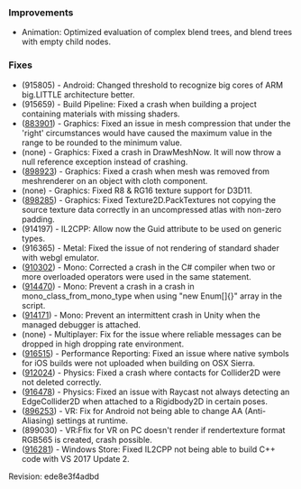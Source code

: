 ### Improvements

*   Animation: Optimized evaluation of complex blend trees, and blend trees with empty child nodes.

### Fixes

*   (915805) - Android: Changed threshold to recognize big cores of ARM big.LITTLE architecture better.
*   (915659) - Build Pipeline: Fixed a crash when building a project containing materials with missing shaders.
*   ([883901](https://issuetracker.unity3d.com/product/unity/issues/guid/883901/)) - Graphics: Fixed an issue in mesh compression that under the 'right' circumstances would have caused the maximum value in the range to be rounded to the minimum value.
*   (none) - Graphics: Fixed a crash in DrawMeshNow. It will now throw a null reference exception instead of crashing.
*   ([898923](https://issuetracker.unity3d.com/product/unity/issues/guid/898923/)) - Graphics: Fixed a crash when mesh was removed from meshrenderer on an object with cloth component.
*   (none) - Graphics: Fixed R8 & RG16 texture support for D3D11.
*   ([898285](https://issuetracker.unity3d.com/product/unity/issues/guid/898285/)) - Graphics: Fixed Texture2D.PackTextures not copying the source texture data correctly in an uncompressed atlas with non-zero padding.
*   (914197) - IL2CPP: Allow now the Guid attribute to be used on generic types.
*   (916365) - Metal: Fixed the issue of not rendering of standard shader with webgl emulator.
*   ([910302](https://issuetracker.unity3d.com/product/unity/issues/guid/910302/)) - Mono: Corrected a crash in the C# compiler when two or more overloaded operators were used in the same statement.
*   ([914470](https://issuetracker.unity3d.com/product/unity/issues/guid/914470/)) - Mono: Prevent a crash in a crash in mono\_class\_from\_mono\_type when using "new Enum\[\]{}" array in the script.
*   ([914171](https://issuetracker.unity3d.com/product/unity/issues/guid/914171/)) - Mono: Prevent an intermittent crash in Unity when the managed debugger is attached.
*   (none) - Multiplayer: Fix for the issue where reliable messages can be dropped in high dropping rate environment.
*   ([916515](https://issuetracker.unity3d.com/product/unity/issues/guid/916515/)) - Performance Reporting: Fixed an issue where native symbols for iOS builds were not uploaded when building on OSX Sierra.
*   ([912024](https://issuetracker.unity3d.com/product/unity/issues/guid/912024/)) - Physics: Fixed a crash where contacts for Collider2D were not deleted correctly.
*   ([916478](https://issuetracker.unity3d.com/product/unity/issues/guid/916478/)) - Physics: Fixed an issue with Raycast not always detecting an EdgeCollider2D when attached to a Rigidbody2D in certain poses.
*   ([896253](https://issuetracker.unity3d.com/product/unity/issues/guid/896253/)) - VR: Fix for Android not being able to change AA (Anti-Aliasing) settings at runtime.
*   (899030) - VR:Ffix for VR on PC doesn't render if rendertexture format RGB565 is created, crash possible.
*   ([916281](https://issuetracker.unity3d.com/product/unity/issues/guid/916281/)) - Windows Store: Fixed IL2CPP not being able to build C++ code with VS 2017 Update 2.

Revision: ede8e3f4adbd